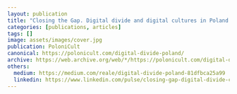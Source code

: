 ```yaml
---
layout: publication
title: "Closing the Gap. Digital divide and digital cultures in Poland: an introduction"
categories: [publications, articles]
tags: []
image: assets/images/cover.jpg
publication: PoloniCult
canonical: https://polonicult.com/digital-divide-poland/
archive: https://web.archive.org/web/*/https://polonicult.com/digital-divide-poland/
others:
  medium: https://medium.com/reale/digital-divide-poland-81dfbca25a99
  linkedin: https://www.linkedin.com/pulse/closing-gap-digital-divide-cultures-poland-roberto-reale/
---
```

